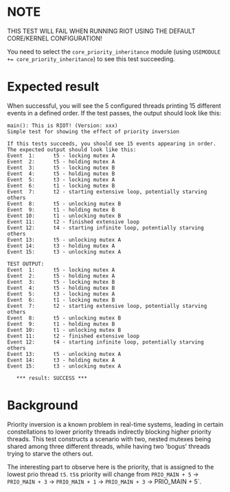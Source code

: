 NOTE
====
THIS TEST WILL FAIL WHEN RUNNING RIOT USING THE DEFAULT CORE/KERNEL CONFIGURATION!

You need to select the `core_priority_inheritance` module (using
`USEMODULE += core_priority_inheritance`) to see this test succeeding.

Expected result
===============
When successful, you will see the 5 configured threads printing 15 different
events in a defined order. If the test passes, the output should look like this:

```
main(): This is RIOT! (Version: xxx)
Simple test for showing the effect of priority inversion

If this tests succeeds, you should see 15 events appearing in order.
The expected output should look like this:
Event  1:      t5 - locking mutex A
Event  2:      t5 - holding mutex A
Event  3:      t5 - locking mutex B
Event  4:      t5 - holding mutex B
Event  5:      t3 - locking mutex A
Event  6:      t1 - locking mutex B
Event  7:      t2 - starting extensive loop, potentially starving others
Event  8:      t5 - unlocking mutex B
Event  9:      t1 - holding mutex B
Event 10:      t1 - unlocking mutex B
Event 11:      t2 - finished extensive loop
Event 12:      t4 - starting infinite loop, potentially starving others
Event 13:      t5 - unlocking mutex A
Event 14:      t3 - holding mutex A
Event 15:      t3 - unlocking mutex A

TEST OUTPUT:
Event  1:      t5 - locking mutex A
Event  2:      t5 - holding mutex A
Event  3:      t5 - locking mutex B
Event  4:      t5 - holding mutex B
Event  5:      t3 - locking mutex A
Event  6:      t1 - locking mutex B
Event  7:      t2 - starting extensive loop, potentially starving others
Event  8:      t5 - unlocking mutex B
Event  9:      t1 - holding mutex B
Event 10:      t1 - unlocking mutex B
Event 11:      t2 - finished extensive loop
Event 12:      t4 - starting infinite loop, potentially starving others
Event 13:      t5 - unlocking mutex A
Event 14:      t3 - holding mutex A
Event 15:      t3 - unlocking mutex A

   *** result: SUCCESS ***
```

Background
==========
Priority inversion is a known problem in real-time systems, leading in certain
constellations to lower priority threads indirectly blocking higher priority
threads. This test constructs a scenario with two, nested mutexes being shared
among three different threads, while having two 'bogus' threads trying to starve
the others out.

The interesting part to observe here is the priority, that is assigned to the
lowest prio thread `t5`. `t5`s priority will change from `PRIO_MAIN + 5` ->
`PRIO_MAIN + 3` -> `PRIO_MAIN + 1` -> `PRIO_MAIN + 3` -> PRIO_MAIN + 5`.

